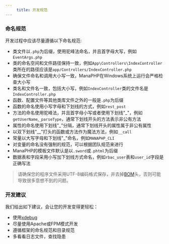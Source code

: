 ```yaml
---
     title: 开发规范
---
```


### 命名规范

开发过程中应该尽量遵循以下命名规范:

* 类文件以`.php`为后缀，使用驼峰法命名，并且首字母大写，例如`EventArgs.php`
* 类的命名空间和文件路径保持一致，例如`App\Controllers\IndexController`类所在的路径应该是`app/Controllers/IndexController.php`
* 确保文件命名和调用大小写一致，ManaPHP在Windows系统上运行会严格检查大小写
* 类名和文件名一致，包括大小写，例如`IndexController`类的文件名是`IndexController.php`
* 函数、配置文件等其他类库文件之外的一般是`.php`为后缀
* 函数的命名使用小写字母和下划线的方式，例如`rest_post`
* 方法的命名使用驼峰法，并且首字母小写或者使用下划线"_"，例如`getUserName`,`_parseType`，通常下划线开头的方法表示非公有方法
* 属性的命名使用下划线"_"分隔，通常下划线开头的属性属于非公有属性
* 以双下划线"__"打头的函数或方法作为魔法方法，例如`__call`
* 常量以大写字母和下划线"_"命名，例如`MANAPHP_CLI`
* 对变量的命名没有强制的规范，可以根据团队规范来进行
* ManaPHP的模板文件默认是以`.sword`或`.phtml`为后缀
* 数据表和字段采用小写加下划线方式命名，例如`rbac_user`表和`user_id`字段是正确写法

> 请确保您的程序文件采用UTF-8编码格式保存，并去掉[BOM](https://en.wikipedia.org/wiki/Byte_order_mark)头，否则可能导致很多意想不到的问题。

### 开发建议

我们给出如下建议，会让您的开发变得更轻松：

* 使用[xdebug](https://xdebug.org/)
* 尽量使用Apache或FPM模式开发
* 遵循框架的命名规范和目录规范
* 多看看日志文件，查找隐患